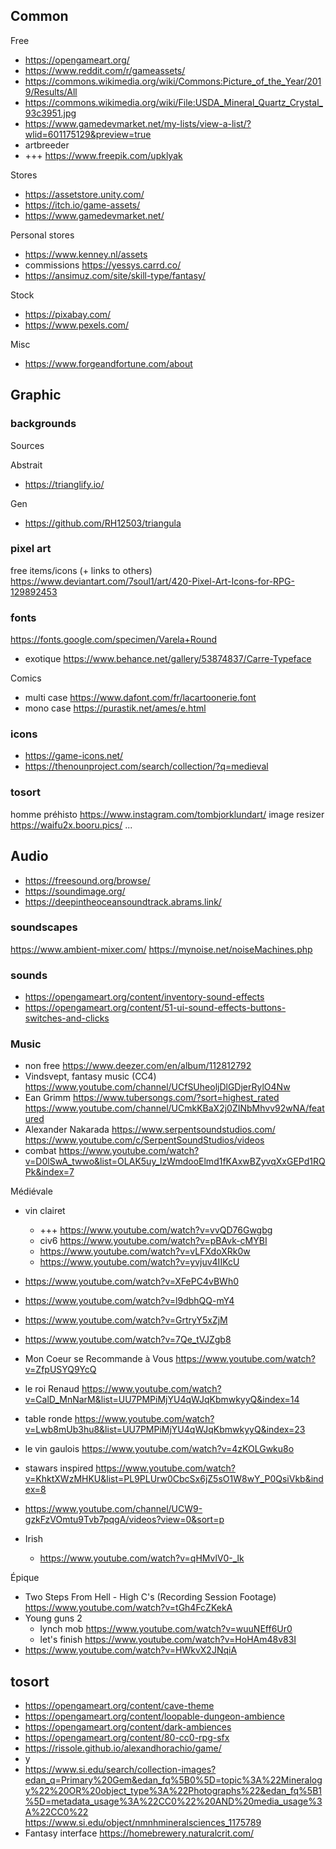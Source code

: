 

## Common

Free
* https://opengameart.org/
* https://www.reddit.com/r/gameassets/
* https://commons.wikimedia.org/wiki/Commons:Picture_of_the_Year/2019/Results/All
* https://commons.wikimedia.org/wiki/File:USDA_Mineral_Quartz_Crystal_93c3951.jpg
* https://www.gamedevmarket.net/my-lists/view-a-list/?wlid=601175129&preview=true
* artbreeder
* +++ https://www.freepik.com/upklyak

Stores
* https://assetstore.unity.com/
* https://itch.io/game-assets/
* https://www.gamedevmarket.net/

Personal stores
* https://www.kenney.nl/assets
* commissions https://yessys.carrd.co/
* https://ansimuz.com/site/skill-type/fantasy/

Stock
* https://pixabay.com/
* https://www.pexels.com/

Misc
* https://www.forgeandfortune.com/about


## Graphic

### backgrounds
Sources

Abstrait
* https://trianglify.io/

Gen
* https://github.com/RH12503/triangula


### pixel art
free items/icons (+ links to others) https://www.deviantart.com/7soul1/art/420-Pixel-Art-Icons-for-RPG-129892453


### fonts
https://fonts.google.com/specimen/Varela+Round
* exotique https://www.behance.net/gallery/53874837/Carre-Typeface

Comics
* multi case https://www.dafont.com/fr/lacartoonerie.font
* mono case https://purastik.net/ames/e.html


### icons
* https://game-icons.net/
* https://thenounproject.com/search/collection/?q=medieval


### tosort
homme préhisto https://www.instagram.com/tombjorklundart/
image resizer https://waifu2x.booru.pics/
...



## Audio
* https://freesound.org/browse/
* https://soundimage.org/
* https://deepintheoceansoundtrack.abrams.link/

### soundscapes
https://www.ambient-mixer.com/
https://mynoise.net/noiseMachines.php

### sounds
* https://opengameart.org/content/inventory-sound-effects
* https://opengameart.org/content/51-ui-sound-effects-buttons-switches-and-clicks

### Music
* non free https://www.deezer.com/en/album/112812792
* Vindsvept, fantasy music (CC4) https://www.youtube.com/channel/UCfSUheoljDlGDjerRylO4Nw
* Ean Grimm https://www.tubersongs.com/?sort=highest_rated  https://www.youtube.com/channel/UCmkKBaX2j0ZINbMhvv92wNA/featured
* Alexander Nakarada https://www.serpentsoundstudios.com/  https://www.youtube.com/c/SerpentSoundStudios/videos
* combat https://www.youtube.com/watch?v=D0lSwA_twwo&list=OLAK5uy_lzWmdooElmd1fKAxwBZyvqXxGEPd1RQPk&index=7

Médiévale
* vin clairet
  * +++ https://www.youtube.com/watch?v=vvQD76Gwgbg
  * civ6 https://www.youtube.com/watch?v=pBAvk-cMYBI
  * https://www.youtube.com/watch?v=vLFXdoXRk0w
  * https://www.youtube.com/watch?v=yvjuv4IIKcU
* https://www.youtube.com/watch?v=XFePC4vBWh0
* https://www.youtube.com/watch?v=l9dbhQQ-mY4
* https://www.youtube.com/watch?v=GrtryY5xZjM
* https://www.youtube.com/watch?v=7Qe_tVJZgb8
* Mon Coeur se Recommande à Vous https://www.youtube.com/watch?v=ZfpUSYQ9YcQ
* le roi Renaud https://www.youtube.com/watch?v=CalD_MnNarM&list=UU7PMPiMjYU4qWJqKbmwkyyQ&index=14
* table ronde https://www.youtube.com/watch?v=Lwb8mUb3hu8&list=UU7PMPiMjYU4qWJqKbmwkyyQ&index=23
* le vin gaulois https://www.youtube.com/watch?v=4zKOLGwku8o
* stawars inspired https://www.youtube.com/watch?v=KhktXWzMHKU&list=PL9PLUrw0CbcSx6jZ5sO1W8wY_P0QsiVkb&index=8
* https://www.youtube.com/channel/UCW9-gzkFzVOmtu9Tvb7pqgA/videos?view=0&sort=p

* Irish
  * https://www.youtube.com/watch?v=qHMvlV0-_lk

Épique
* Two Steps From Hell - High C's (Recording Session Footage) https://www.youtube.com/watch?v=tGh4FcZKekA
* Young guns 2
  * lynch mob https://www.youtube.com/watch?v=wuuNEff6Ur0
  * let's finish https://www.youtube.com/watch?v=HoHAm48v83I
* https://www.youtube.com/watch?v=HWkvX2JNqiA



## tosort
* https://opengameart.org/content/cave-theme
* https://opengameart.org/content/loopable-dungeon-ambience
* https://opengameart.org/content/dark-ambiences
* https://opengameart.org/content/80-cc0-rpg-sfx
* https://rissole.github.io/alexandhorachio/game/
* y
* https://www.si.edu/search/collection-images?edan_q=Primary%20Gem&edan_fq%5B0%5D=topic%3A%22Mineralogy%22%20OR%20object_type%3A%22Photographs%22&edan_fq%5B1%5D=metadata_usage%3A%22CC0%22%20AND%20media_usage%3A%22CC0%22
https://www.si.edu/object/nmnhmineralsciences_1175789
* Fantasy interface https://homebrewery.naturalcrit.com/
